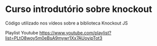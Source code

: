 # Curso introdutório sobre knockout

Código utilizado nos vídeos sobre a biblioteca Knockout JS

Playlist Youtube
https://www.youtube.com/playlist?list=PLtO8woy5m0eBsA9mywr1Xx7AUoyipTot3
